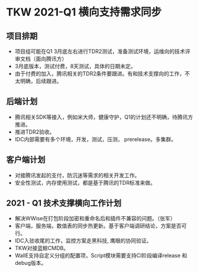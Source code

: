 # TKW 2021-Q1 横向支持需求同步

## 项目排期

* 项目组可能在Q1 3月底左右进行TDR2测试，准备测试环境，运维向的技术评审文档（面向腾讯方）
* 3月底版本，测试付费，8天测试，具体的日期未定。
* 由于付费的加入，腾讯相关的TDR2条件要跟进。有和技术支撑向的工作，不太明确，后续跟进。

## 后端计划

* 腾讯相关SDK等接入，例如米大师，健康守护，Q1的计划还不明确，待腾讯方推进。
* 推进TDR2验收。
* IDC内部需要有多个环境，开发，测试，压测， prerelease。多集群。

## 客户端计划

* 对接腾讯发起的支付，防沉迷等需求的相关开发工作。
* 安全性测试，内存使用测试，都是基于腾讯的TDR标准来做。


## 2021 - Q1 技术支撑横向工作计划

* 解决WWise在打包阶段加密和重命名后和插件不兼容的问题。（张军）
* 客户端，服务端，数值表的同步热更新。基于客户端调研结论，方案是否可行。
* IDC入驻收尾的工作，监控方案走黑科技, 鹰眼的协同验证。
* TKW对接蓝鲸CMDB。
* WallE支持自定义分组的配置项，Script模块需要支持CI阶段编译release 和 debug版本。
